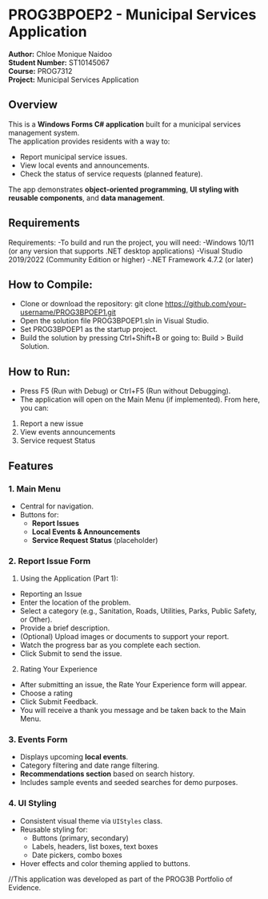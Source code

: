 # PROG3BPOEP2 - Municipal Services Application

**Author:** Chloe Monique Naidoo  
**Student Number:** ST10145067  
**Course:** PROG7312  
**Project:** Municipal Services Application

## Overview
This is a **Windows Forms C# application** built for a municipal services management system.  
The application provides residents with a way to:

- Report municipal service issues.
- View local events and announcements.
- Check the status of service requests (planned feature).

The app demonstrates **object-oriented programming**, **UI styling with reusable components**, and **data management**.

## Requirements 
Requirements:
-To build and run the project, you will need:
-Windows 10/11 (or any version that supports .NET desktop applications)
-Visual Studio 2019/2022 (Community Edition or higher)
-.NET Framework 4.7.2 (or later)

## How to Compile:
- Clone or download the repository: git clone https://github.com/your-username/PROG3BPOEP1.git
- Open the solution file PROG3BPOEP1.sln in Visual Studio.
- Set PROG3BPOEP1 as the startup project.
- Build the solution by pressing Ctrl+Shift+B or going to: Build > Build Solution.

## How to Run:
- Press F5 (Run with Debug) or Ctrl+F5 (Run without Debugging).
- The application will open on the Main Menu (if implemented). From here, you can:
1.	Report a new issue
2.	View events announcements 
3.	Service request Status

## Features

### 1. **Main Menu**
- Central for navigation.
- Buttons for:
  - **Report Issues**
  - **Local Events & Announcements**
  - **Service Request Status** (placeholder)

### 2. **Report Issue Form**
1. Using the Application (Part 1):
- Reporting an Issue
- Enter the location of the problem.
- Select a category (e.g., Sanitation, Roads, Utilities, Parks, Public Safety, or Other).
- Provide a brief description.
- (Optional) Upload images or documents to support your report.
- Watch the progress bar as you complete each section.
- Click Submit to send the issue.
2. Rating Your Experience
- After submitting an issue, the Rate Your Experience form will appear.
- Choose a rating 
- Click Submit Feedback.
- You will receive a thank you message and be taken back to the Main Menu.

### 3. **Events Form**
- Displays upcoming **local events**.
- Category filtering and date range filtering.
- **Recommendations section** based on search history.
- Includes sample events and seeded searches for demo purposes.

### 4. **UI Styling**
- Consistent visual theme via `UIStyles` class.
- Reusable styling for:
  - Buttons (primary, secondary)
  - Labels, headers, list boxes, text boxes
  - Date pickers, combo boxes
- Hover effects and color theming applied to buttons.

//This application was developed as part of the PROG3B Portfolio of Evidence.


